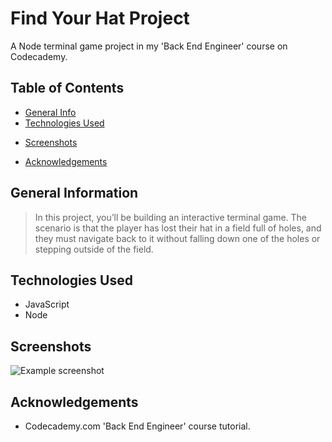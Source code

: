 # Find Your Hat Project
A Node terminal game project in my 'Back End Engineer' course on Codecademy.

## Table of Contents
* [General Info](#general-information)
* [Technologies Used](#technologies-used)
<!-- * [Features](#current-features) -->
* [Screenshots](#screenshots)
<!-- * [Setup](#setup)
* [Usage](#usage)
* [Project Status](#project-status)
* [Room for Improvement](#room-for-improvement) -->
* [Acknowledgements](#acknowledgements)
<!-- * [Contact](#contact)
* [License](#license) -->


## General Information
> In this project, you’ll be building an interactive terminal game. The scenario is that the player has lost their hat in a field full of holes, and they must navigate back to it without falling down one of the holes or stepping outside of the field.


## Technologies Used
- JavaScript
- Node


<!-- ## Current Features
List the ready features here:
- Awesome feature 1
- Awesome feature 2
- Awesome feature 3 -->


## Screenshots
![Example screenshot](https://content.codecademy.com/PRO/independent-practice-projects/find-your-hat/find-your-hat-demo.gif)


<!-- ## Setup
What are the project requirements/dependencies? Where are they listed? A requirements.txt or a Pipfile.lock file perhaps? Where is it located?

Proceed to describe how to install / setup one's local environment / get started with the project. -->


<!-- ## Usage
How does one go about using it?
Provide various use cases and code examples here.

`write-your-code-here` -->


<!-- ## Project Status
Project is: _in progress_ / _complete_ / _no longer being worked on_. If you are no longer working on it, provide reasons why. -->


<!-- ## Room for Improvement
Include areas you believe need improvement / could be improved. Also add TODOs for future development.

Room for improvement:
- Improvement to be done 1
- Improvement to be done 2

To do:
- Feature to be added 1
- Feature to be added 2 -->


## Acknowledgements
- Codecademy.com 'Back End Engineer' course tutorial.


<!-- ## Contact
Created by [@flynerdpl](https://www.flynerd.pl/) - feel free to contact me! -->


<!-- Optional -->
<!-- ## License -->
<!-- This project is open source and available under the [... License](). -->

<!-- You don't have to include all sections - just the one's relevant to your project -->